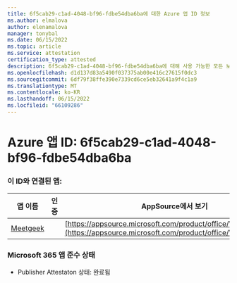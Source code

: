 ```yaml
---
title: 6f5cab29-c1ad-4048-bf96-fdbe54dba6ba에 대한 Azure 앱 ID 정보
ms.author: elmalova
author: elenamalova
manager: tonybal
ms.date: 06/15/2022
ms.topic: article
ms.service: attestation
certification_type: attested
description: 6f5cab29-c1ad-4048-bf96-fdbe54dba6ba에 대해 사용 가능한 모든 보안 및 규정 준수 정보입니다.
ms.openlocfilehash: d1d137d83a5490f037375ab00e416c27615f0dc3
ms.sourcegitcommit: 6df79f38ffe390e7339cd6ce5eb32641a9f4c1a9
ms.translationtype: MT
ms.contentlocale: ko-KR
ms.lasthandoff: 06/15/2022
ms.locfileid: "66109286"
---
```

# <a name="azure-app-id-6f5cab29-c1ad-4048-bf96-fdbe54dba6ba"></a>Azure 앱 ID: 6f5cab29-c1ad-4048-bf96-fdbe54dba6ba


### <a name="apps-associated-with-this-id"></a>이 ID와 연결된 앱:
| **앱 이름** | **인증** | **AppSource에서 보기** |
|--------------|---------------|-----------------------|
| [Meetgeek](../forward/WA200003720.md) |  | [https://appsource.microsoft.com/product/office/WA200003720](https://appsource.microsoft.com/product/office/WA200003720) |

### <a name="microsoft-365-app-compliance-status"></a>Microsoft 365 앱 준수 상태
- Publisher Attestaton 상태: 완료됨
